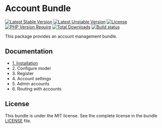 # Account Bundle

[![Latest Stable Version](https://poser.pugx.org/softspring/account-bundle/v/stable.svg)](https://packagist.org/packages/softspring/account-bundle)
[![Latest Unstable Version](https://poser.pugx.org/softspring/account-bundle/v/unstable.svg)](https://packagist.org/packages/softspring/account-bundle)
[![License](https://poser.pugx.org/softspring/account-bundle/license.svg)](https://packagist.org/packages/softspring/account-bundle)
[![PHP Version Require](http://poser.pugx.org/softspring/account-bundle/require/php)](https://packagist.org/packages/softspring/account-bundle)
[![Total Downloads](https://poser.pugx.org/softspring/account-bundle/downloads)](https://packagist.org/packages/softspring/account-bundle)
[![Build status](https://travis-ci.com/softspring/account-bundle.svg?branch=master)](https://app.travis-ci.com/github/softspring/account-bundle)

This package provides an account management bundle.

## Documentation

* [1. Installation](docs/1_installation.md)
* 2\. Configure model
* 3\. Register
* 4\. Account settings
* 5\. Admin accounts
* 6\. Routing with accounts

## License

This bundle is under the MIT license. See the complete license in the bundle [LICENSE](LICENSE) file.
